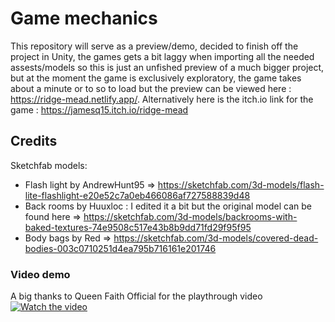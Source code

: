 # Game mechanics

This repository will serve as a preview/demo, decided to finish off the project in Unity, the games gets a bit laggy
when importing all the needed assests/models so this is just an unfished preview of a much bigger project, but at the moment 
the game is exclusively exploratory, the game takes about a minute or to so to load but the preview can be viewed here : https://ridge-mead.netlify.app/.
Alternatively here is the itch.io link for the game : https://jamesq15.itch.io/ridge-mead

## Credits 
Sketchfab models:
- Flash light by AndrewHunt95  => https://sketchfab.com/3d-models/flash-lite-flashlight-e20e52c7a0eb466086af727588839d48
- Back rooms by Huuxloc : I edited it a bit but the original model can be found here => https://sketchfab.com/3d-models/backrooms-with-baked-textures-74e9508c517e43b8b9dd71fd29f95f95 
- Body bags by Red => https://sketchfab.com/3d-models/covered-dead-bodies-003c0710251d4ea795b716161e201746


### Video demo 
A big thanks to Queen Faith Official for the playthrough video
[![Watch the video](https://img.youtube.com/vi/YOUTUBE_VIDEO_ID/0.jpg)](https://youtu.be/T_b4St1bnPc?si=sYGZHNdl8lxbHmQ4)


